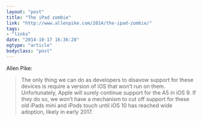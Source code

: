 ```yaml
---
layout: "post"
title: "The iPad zombie"
link: "http://www.allenpike.com/2014/the-ipad-zombie/"
tags: 
- "links"
date: "2014-10-17 16:36:28"
ogtype: "article"
bodyclass: "post"
---
```


Allen Pike:

> The only thing we can do as developers to disavow support for these devices is require a version of iOS that won’t run on them. Unfortunately, Apple will surely continue support for the A5 in iOS 9. If they do so, we won’t have a mechanism to cut off support for these old iPads mini and iPods touch until iOS 10 has reached wide adoption, likely in early 2017.